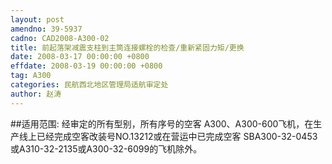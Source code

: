 ```yaml
---
layout: post
amendno: 39-5937
cadno: CAD2008-A300-02
title: 前起落架减震支柱到主筒连接螺栓的检查/重新紧固力矩/更换
date: 2008-03-17 00:00:00 +0800
effdate: 2008-03-19 00:00:00 +0800
tag: A300
categories: 民航西北地区管理局适航审定处
author: 赵涛
---
```


##适用范围:
经审定的所有型别，所有序号的空客 A300、A300-600飞机，在生产线上已经完成空客改装号NO.13212或在营运中已完成空客 SBA300-32-0453或A310-32-2135或A300-32-6099的飞机除外。

